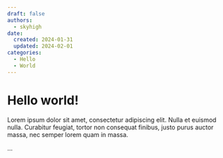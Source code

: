 ```yaml
---
draft: false 
authors:
  - skyhigh
date:
  created: 2024-01-31 
  updated: 2024-02-01
categories:
  - Hello
  - World
---
```


# Hello world!

Lorem ipsum dolor sit amet, consectetur adipiscing elit. Nulla et euismod
nulla. Curabitur feugiat, tortor non consequat finibus, justo purus auctor
massa, nec semper lorem quam in massa.

<!-- uptoc -->
...